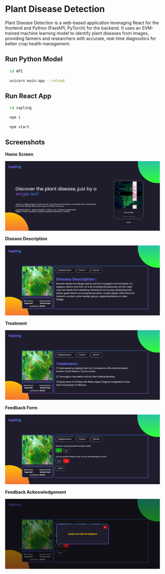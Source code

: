 # Plant Disease Detection
Plant Disease Detection is a web-based application leveraging React for the frontend and Python (FastAPI, PyTorch) for the backend. It uses an SVM-trained machine learning model to identify plant diseases from images, providing farmers and researchers with accurate, real-time diagnostics for better crop health management.


## Run Python Model 

```bash
  cd API
```

```bash
  uvicorn main:app --reload
```

## Run React App

```bash
  cd sapling
```

```bash
  npm i
```

```bash
  npm start
```

## Screenshots
**Home Screen**

![Home Screen](./screenshots/Home_screen.png)



**Disease Description**

![Disease Description](./screenshots/Disease_description.png)



**Treatment**

![Treatment](./screenshots/Treatment.png)



**Feedback Form**

![Feedback Form](./screenshots/Feedback.png)



**Feedback Acknowledgement**

![Feedback Acknowledgement](./screenshots/Feedback_acknowledgement.png)
